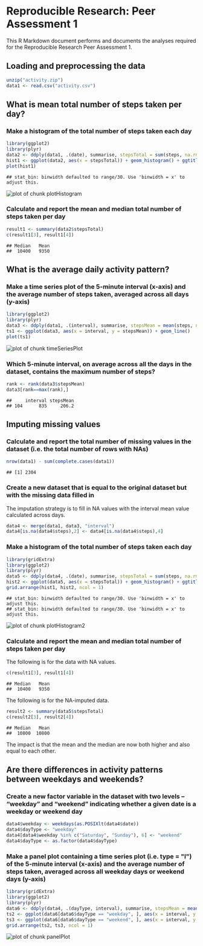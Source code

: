 # Reproducible Research: Peer Assessment 1

This R Markdown document performs and documents the analyses required for the
Reproducible Research Peer Assessment 1.

## Loading and preprocessing the data


```r
unzip("activity.zip")
data1 <- read.csv("activity.csv")
```

## What is mean total number of steps taken per day?

### Make a histogram of the total number of steps taken each day

```r
library(ggplot2)
library(plyr)
data2 <- ddply(data1, .(date), summarise, stepsTotal = sum(steps, na.rm = TRUE))
hist1 <- ggplot(data2, aes(x = stepsTotal)) + geom_histogram() + ggtitle("Histogram of data with NAs")
plot(hist1)
```

```
## stat_bin: binwidth defaulted to range/30. Use 'binwidth = x' to adjust this.
```

![plot of chunk plotHistogram](figure/plotHistogram.png) 

### Calculate and report the mean and median total number of steps taken per day

```r
result1 <- summary(data2$stepsTotal)
c(result1[3], result1[4])
```

```
## Median   Mean 
##  10400   9350
```

## What is the average daily activity pattern?

### Make a time series plot of the 5-minute interval (x-axis) and the average number of steps taken, averaged across all days (y-axis)


```r
library(ggplot2)
library(plyr)
data3 <- ddply(data1, .(interval), summarise, stepsMean = mean(steps, na.rm = TRUE))
ts1 <- ggplot(data3, aes(x = interval, y = stepsMean)) + geom_line()
plot(ts1)
```

![plot of chunk timeSeriesPlot](figure/timeSeriesPlot.png) 

### Which 5-minute interval, on average across all the days in the dataset, contains the maximum number of steps?

```r
rank <- rank(data3$stepsMean)
data3[rank==max(rank),]
```

```
##     interval stepsMean
## 104      835     206.2
```

## Imputing missing values

### Calculate and report the total number of missing values in the dataset (i.e. the total number of rows with NAs)


```r
nrow(data1) - sum(complete.cases(data1))
```

```
## [1] 2304
```

### Create a new dataset that is equal to the original dataset but with the missing data filled in

The imputation strategy is to fill in NA values with the interval mean value calculated across days.


```r
data4 <- merge(data1, data3, "interval")
data4[is.na(data4$steps),2] <- data4[is.na(data4$steps),4]
```

### Make a histogram of the total number of steps taken each day

```r
library(gridExtra)
library(ggplot2)
library(plyr)
data5 <- ddply(data4, .(date), summarise, stepsTotal = sum(steps, na.rm = TRUE))
hist2 <- ggplot(data5, aes(x = stepsTotal)) + geom_histogram() + ggtitle("Histogram of NA-imputed data")
grid.arrange(hist1, hist2, ncol = 1)
```

```
## stat_bin: binwidth defaulted to range/30. Use 'binwidth = x' to adjust this.
## stat_bin: binwidth defaulted to range/30. Use 'binwidth = x' to adjust this.
```

![plot of chunk plotHistogram2](figure/plotHistogram2.png) 

### Calculate and report the mean and median total number of steps taken per day

The following is for the data with NA values.


```r
c(result1[3], result1[4])
```

```
## Median   Mean 
##  10400   9350
```

The following is for the NA-imputed data.


```r
result2 <- summary(data5$stepsTotal)
c(result2[3], result2[4])
```

```
## Median   Mean 
##  10800  10800
```

The impact is that the mean and the median are now both higher and also equal to each other.

## Are there differences in activity patterns between weekdays and weekends?

### Create a new factor variable in the dataset with two levels – “weekday” and “weekend” indicating whether a given date is a weekday or weekend day


```r
data4$weekday <- weekdays(as.POSIXlt(data4$date))
data4$dayType <- "weekday"
data4[data4$weekday %in% c("Saturday", "Sunday"), 6] <- "weekend"
data4$dayType <- as.factor(data4$dayType)
```

### Make a panel plot containing a time series plot (i.e. type = "l") of the 5-minute interval (x-axis) and the average number of steps taken, averaged across all weekday days or weekend days (y-axis)


```r
library(gridExtra)
library(ggplot2)
library(plyr)
data6 <- ddply(data4, .(dayType, interval), summarise, stepsMean = mean(steps, na.rm = TRUE))
ts2 <- ggplot(data6[data6$dayType == "weekday", ], aes(x = interval, y = stepsMean)) + geom_line() + ggtitle("Weekdays")
ts3 <- ggplot(data6[data6$dayType == "weekend", ], aes(x = interval, y = stepsMean)) + geom_line() + ggtitle("Weekends")
grid.arrange(ts2, ts3, ncol = 1)
```

![plot of chunk panelPlot](figure/panelPlot.png) 
